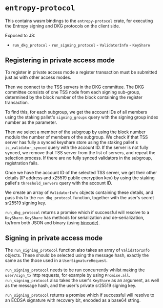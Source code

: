 # `entropy-protocol`

This contains wasm bindings to the `entropy-protocol` crate, for executing
the Entropy signing and DKG protocols on the client side.

Exposed to JS:

- `run_dkg_protocol` - `run_signing_protocol` - `ValidatorInfo` -
`KeyShare`

## Registering in private access mode

To register in private access mode a register transaction must be
submitted just as with other access modes.

Then we connect to the TSS servers in the DKG committee. The DKG committee
consists of one TSS node from each signing sub-group, determined by the
block number of the block containing the register transaction.

To find this, for each subgroup, we get the account IDs of all members
using the staking pallet's `signing_groups` query with the signing group
index number as the parameter.

Then we select a member of the subgroup by using the block number
modulo the number of members of the subgroup. We check if that TSS
server has fully a synced keyshare store using the staking pallet's
`is_validator_synced` query with the account ID.  If the server is not
fully synced, we remove that TSS server from the list of servers, and
repeat the selection process. If there are no fully synced validators
in the subgroup, registration fails.

Once we have the account ID of the selected TSS server, we get their
other details (IP address and x25519 public encryption key) by using
the staking pallet's `threshold_servers` query with the account ID.

We create an array of `ValidatorInfo` objects containing these details,
and pass this to the `run_dkg_protocol` function, together with the
user's secret sr25519 signing key.

`run_dkg_protocol` returns a promise which if successful will resolve to a
`KeyShare`. `KeyShare` has methods for serialization and de-serialization,
to/from both JSON and binary (using [bincode](https://docs.rs/bincode)).

## Signing in private access mode

The `run_signing_protocol` function also takes an array of `ValidatorInfo`
objects.  These should be selected using the message hash, exactly the
same as the those used in a `UserSignatureRequest`.

`run_signing_protocol` needs to be run concurrently whilst
making the `user/sign_tx` http requests, for example by using
`Promise.all`. `run_signing_protocol` also takes the user's `KeyShare`
as an argument, as well as the message hash, and the user's private
sr25519 signing key.

`run_signing_protocol` returns a promise which if successful will resolve
to an ECDSA signature with recovery bit, encoded as a base64 string.
